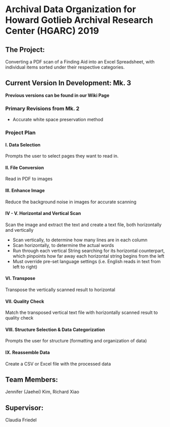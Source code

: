 # Archival Data Organization for Howard Gotlieb Archival Research Center (HGARC) 2019 #

## The Project: ##
Converting a PDF scan of a Finding Aid into an Excel Spreadsheet, with individual items sorted under their respective categories.

## Current Version In Development: Mk. 3 ##
__Previous versions can be found in our Wiki Page__

### Primary Revisions from Mk. 2 ###
* Accurate white space preservation method

### Project Plan ###
#### I. Data Selection ####
Prompts the user to select pages they want to read in.

#### II. File Conversion ####
Read in PDF to images

#### III. Enhance Image ####
Reduce the background noise in images for accurate scanning

#### IV - V. Horizontal and Vertical Scan ####
Scan the image and extract the text and create a text file, both horizontally and vertically

* Scan vertically, to determine how many lines are in each column
* Scan horizontally, to determine the actual words
* Run through each vertical String searching for its horizontal counterpart, which pinpoints how far away each horizontal string begins from the left
* Must override pre-set language settings (i.e. English reads in text from left to right)

#### VI. Transpose ####
Transpose the vertically scanned result to horizontal

#### VII. Quality Check ####
Match the transposed vertical text file with horizontally scanned result to quality check

#### VIII. Structure Selection & Data Categorization ####
Prompts the user for structure (formatting and organization of data)

#### IX. Reassemble Data ####
Create a CSV or Excel file with the processed data

## Team Members:
Jennifer (Jaehei) Kim, Richard Xiao

## Supervisor:
Claudia Friedel
